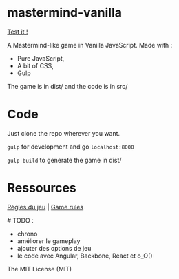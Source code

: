 mastermind-vanilla
==================

[Test it !](http://nickdouille.github.io/mastermind-vanilla/dist)

A Mastermind-like game in Vanilla JavaScript. Made with :

- Pure JavaScript,
- A bit of CSS,
- Gulp

The game is in dist/ and the code is in src/

# Code
Just clone the repo wherever you want.

`gulp` for development and go `localhost:8000`

`gulp build` to generate the game in dist/


# Ressources
[Règles du jeu](http://fr.wikipedia.org/wiki/Mastermind) | [Game rules](http://en.wikipedia.org/wiki/Mastermind)

# TODO :
- chrono
- améliorer le gameplay
- ajouter des options de jeu
- le code avec Angular, Backbone, React et o_O()

The MIT License (MIT)
